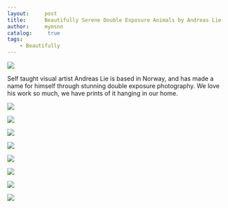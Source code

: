 ```yaml
---
layout:     post
title:      Beautifully Serene Double Exposure Animals by Andreas Lie
author:     mymsnn
catalog: 	 true
tags:
    - Beautifully
---
```

![](https://pic.imgdb.cn/item/66c4937ad9c307b7e9cbb1ed.webp)

Self taught visual artist Andreas Lie is based in Norway, and has made a name for himself through stunning double exposure photography. We love his work so much, we have prints of it hanging in our home.

![](https://pic.imgdb.cn/item/66c4937cd9c307b7e9cbb344.webp)

![](https://pic.imgdb.cn/item/66c4937cd9c307b7e9cbb3b4.webp)

![](https://pic.imgdb.cn/item/66c4937cd9c307b7e9cbb3fd.webp)

![](https://pic.imgdb.cn/item/66c4937cd9c307b7e9cbb46c.webp)

![](https://pic.imgdb.cn/item/66c493c5d9c307b7e9cc286b.webp)

![](https://pic.imgdb.cn/item/66c493c5d9c307b7e9cc28d5.webp)

![](https://pic.imgdb.cn/item/66c493c5d9c307b7e9cc290c.webp)

![](https://pic.imgdb.cn/item/66c493c5d9c307b7e9cc294e.webp)
